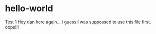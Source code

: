 # hello-world
Test 1 
Hey dan here again... I guess I was suppossed to use this file first.
oops!!!
